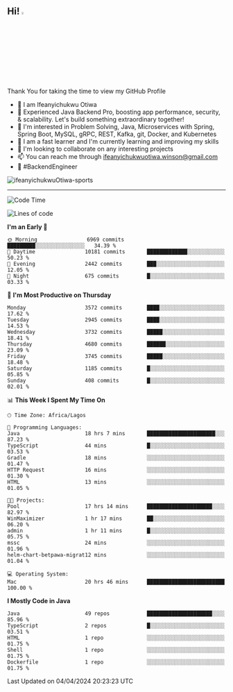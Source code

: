 <!-- BLOG-POST-LIST:START --><!-- BLOG-POST-LIST:END -->

## Hi! <img src="https://media.giphy.com/media/hvRJCLFzcasrR4ia7z/giphy.gif" width="4%"> 

Thank You for taking the time to view my GitHub Profile

- 👋 I am Ifeanyichukwu Otiwa
- 🚀 Experienced Java Backend Pro, boosting app performance, security, & scalability. Let's build something extraordinary together!
- 👀 I'm interested in Problem Solving, Java, Microservices with Spring, Spring Boot, MySQL, gRPC, REST, Kafka, git, Docker, and Kubernetes
- 🌱 I am a fast learner and I'm currently learning and improving my skills
- 💞️ I'm looking to collaborate on any interesting projects
- 📫 You can reach me through ifeanyichukwuotiwa.winson@gmail.com
- 🚀 #BackendEngineer

<p align="left" marginTop="10px"> <img src="https://komarev.com/ghpvc/?username=ifeanyichukwuOtiwa-sports&label=Profile%20views&color=0e75b6&style=for-the-badge" alt="ifeanyichukwuOtiwa-sports" /> </p>

***

<!--START_SECTION:waka-->
![Code Time](http://img.shields.io/badge/Code%20Time-2%2C377%20hrs%2042%20mins-blue)

![Lines of code](https://img.shields.io/badge/From%20Hello%20World%20I%27ve%20Written-4.7%20million%20lines%20of%20code-blue)

**I'm an Early 🐤** 

```text
🌞 Morning                6969 commits        █████████░░░░░░░░░░░░░░░░   34.39 % 
🌆 Daytime                10181 commits       █████████████░░░░░░░░░░░░   50.23 % 
🌃 Evening                2442 commits        ███░░░░░░░░░░░░░░░░░░░░░░   12.05 % 
🌙 Night                  675 commits         █░░░░░░░░░░░░░░░░░░░░░░░░   03.33 % 
```
📅 **I'm Most Productive on Thursday** 

```text
Monday                   3572 commits        ████░░░░░░░░░░░░░░░░░░░░░   17.62 % 
Tuesday                  2945 commits        ████░░░░░░░░░░░░░░░░░░░░░   14.53 % 
Wednesday                3732 commits        █████░░░░░░░░░░░░░░░░░░░░   18.41 % 
Thursday                 4680 commits        ██████░░░░░░░░░░░░░░░░░░░   23.09 % 
Friday                   3745 commits        █████░░░░░░░░░░░░░░░░░░░░   18.48 % 
Saturday                 1185 commits        █░░░░░░░░░░░░░░░░░░░░░░░░   05.85 % 
Sunday                   408 commits         █░░░░░░░░░░░░░░░░░░░░░░░░   02.01 % 
```


📊 **This Week I Spent My Time On** 

```text
🕑︎ Time Zone: Africa/Lagos

💬 Programming Languages: 
Java                     18 hrs 7 mins       ██████████████████████░░░   87.23 % 
TypeScript               44 mins             █░░░░░░░░░░░░░░░░░░░░░░░░   03.53 % 
Gradle                   18 mins             ░░░░░░░░░░░░░░░░░░░░░░░░░   01.47 % 
HTTP Request             16 mins             ░░░░░░░░░░░░░░░░░░░░░░░░░   01.30 % 
HTML                     13 mins             ░░░░░░░░░░░░░░░░░░░░░░░░░   01.05 % 

🐱‍💻 Projects: 
Pool                     17 hrs 14 mins      █████████████████████░░░░   82.97 % 
WinMaximizer             1 hr 17 mins        ██░░░░░░░░░░░░░░░░░░░░░░░   06.20 % 
admin                    1 hr 11 mins        █░░░░░░░░░░░░░░░░░░░░░░░░   05.75 % 
mssc                     24 mins             ░░░░░░░░░░░░░░░░░░░░░░░░░   01.96 % 
helm-chart-betpawa-migrat12 mins             ░░░░░░░░░░░░░░░░░░░░░░░░░   01.04 % 

💻 Operating System: 
Mac                      20 hrs 46 mins      █████████████████████████   100.00 % 
```

**I Mostly Code in Java** 

```text
Java                     49 repos            █████████████████████░░░░   85.96 % 
TypeScript               2 repos             █░░░░░░░░░░░░░░░░░░░░░░░░   03.51 % 
HTML                     1 repo              ░░░░░░░░░░░░░░░░░░░░░░░░░   01.75 % 
Shell                    1 repo              ░░░░░░░░░░░░░░░░░░░░░░░░░   01.75 % 
Dockerfile               1 repo              ░░░░░░░░░░░░░░░░░░░░░░░░░   01.75 % 
```




 Last Updated on 04/04/2024 20:23:23 UTC
<!--END_SECTION:waka-->

<!--
<p align="center">
![trophy](https://github-profile-trophy.vercel.app/?username=ifeanyichukwuOtiwa-sports&theme=onedark) (https://github.com/ryo-ma/github-profile-trophy)
</p>
-->

<!---
ifeanyi-otiwa/ifeanyi-otiwa is a ✨ special ✨ repository because its `README.md` (this file) appears on your GitHub profile.
You can click the Preview link to take a look at your changes.
--->
